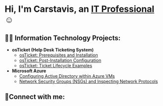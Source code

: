 <h1>Hi, I'm Carstavis, an <a href="https://linkedin.com/in/carstavisglover4">IT Professional</a>☺</h1>

<h2>👨‍💻 Information Technology Projects:</h2>

- <b>osTicket (Help Desk Ticketing System)</b>
  - [osTicket: Prerequisites and Installation](https://github.com/carstavis/osticket-prereqs)
  - [osTicket: Post-Installation Configuration](https://github.com/carstavis/post-install-config)
  - [osTicket: Ticket Lifecycle Examples](https://github.com/carstavis/ticket-lifecycle)
- <b>Microsoft Azure</b>
  - [Configuring Active Directory within Azure VMs](https://github.com/carstavis/configure-ad)
  - [Network Security Groups (NSGs) and Inspecting Network Protocols](https://github.com/carstavis/azure-network-protocols)

<h2>🤳Connect with me:</h2>


[twitter]: https://twitter.com/Josh
[instagram]: https://www.instagram.com/Josh
[linkedin]: https://linkedin.com/in/Josh
